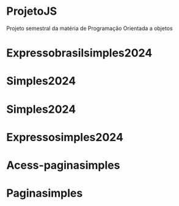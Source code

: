 # ProjetoJS
Projeto semestral da matéria de Programação Orientada a objetos
# Expressobrasilsimples2024
# Simples2024
# Simples2024
# Expressosimples2024
# Acess-paginasimples
# Paginasimples
